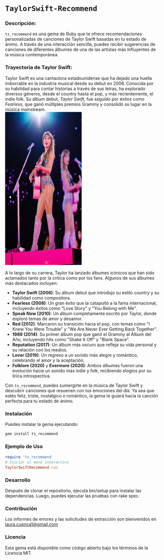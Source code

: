 # ```TaylorSwift-Recommend```
### Descripción:<br>
`ts_recommend` es una gema de Ruby que te ofrece recomendaciones personalizadas de canciones de Taylor Swift basadas en tu estado de ánimo. A través de una interacción sencilla, puedes recibir sugerencias de canciones de diferentes álbumes de una de las artistas más influyentes de la música contemporánea.

### Trayectoria de Taylor Swift: <br>
Taylor Swift es una cantautora estadounidense que ha dejado una huella imborrable en la industria musical desde su debut en 2006. Conocida por su habilidad para contar historias a través de sus letras, ha explorado diversos géneros, desde el country hasta el pop, y más recientemente, el indie folk. Su álbum debut, *Taylor Swift*, fue seguido por éxitos como *Fearless*, que ganó múltiples premios Grammy y consolidó su lugar en la música mainstream.<br>
<img src="public/ts.png" alt="Taylor Swift" width="250" height="500">

A lo largo de su carrera, Taylor ha lanzado álbumes icónicos que han sido aclamados tanto por la crítica como por los fans. Algunos de sus álbumes más destacados incluyen:

- **Taylor Swift (2006)**: Su álbum debut que introdujo su estilo country y su habilidad como compositora.
- **Fearless (2008)**: Un gran éxito que la catapultó a la fama internacional, incluyendo éxitos como "Love Story" y "You Belong with Me".
- **Speak Now (2010)**: Un álbum completamente escrito por Taylor, donde exploró temas de amor y desamor.
- **Red (2012)**: Marcaron su transición hacia el pop, con temas como "I Knew You Were Trouble" y "We Are Never Ever Getting Back Together".
- **1989 (2014)**: Su primer álbum pop que ganó el Grammy al Álbum del Año, incluyendo hits como "Shake It Off" y "Blank Space".
- **Reputation (2017)**: Un álbum más oscuro que refleja su vida personal y su relación con los medios.
- **Lover (2019)**: Un regreso a un sonido más alegre y romántico, celebrando el amor y la aceptación.
- **Folklore (2020)** y **Evermore (2020)**: Ambos álbumes fueron una evolución hacia un sonido más indie y folk, recibiendo elogios por su lírica introspectiva.

Con `ts_recommend`, puedes sumergirte en la música de Taylor Swift y descubrir canciones que resuenen con tus emociones del día. Ya sea que estés feliz, triste, nostálgico o romántico, la gema te guiará hacia la canción perfecta para tu estado de ánimo.


### Instalación
Puedes instalar la gema ejecutando:

```bash
gem install ts_recommend
```
### Ejemplo de Uso
```ruby
require 'ts_recommend'
# Iniciar el menú interactivo
TaylorSwiftRecommend.run
```

### Desarrollo
Después de clonar el repositorio, ejecuta bin/setup para instalar las dependencias. Luego, puedes ejecutar las pruebas con rake spec.

### Contribución
Los informes de errores y las solicitudes de extracción son bienvenidos en laura.cuenca1@gmail.com

### Licencia
Esta gema está disponible como código abierto bajo los términos de la Licencia MIT.
